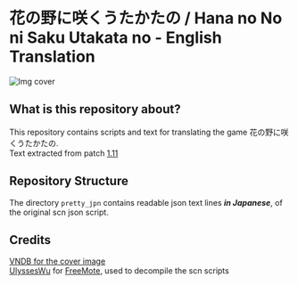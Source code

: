 # 花の野に咲くうたかたの / Hana no No ni Saku Utakata no - English Translation

![Img cover](https://s2.vndb.org/cv/21/27121.jpg)

What is this repository about?
-------------
This repository contains scripts and text for translating the game 花の野に咲くうたかたの.<br/>
Text extracted from patch [1.11](http://www.applique-soft.com/sapo/hananono_patch_v1_11.zip)

Repository Structure
-------------
The directory `pretty_jpn` contains readable json text lines ***in Japanese***, of the original scn json script.

Credits
-------------
[VNDB for the cover image](https://vndb.org/v16193/) <br/>
[UlyssesWu](https://github.com/UlyssesWu) for [FreeMote](https://github.com/UlyssesWu/FreeMote), used to decompile the scn scripts
